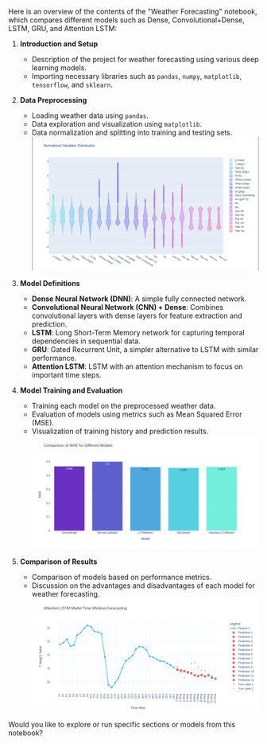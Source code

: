 Here is an overview of the contents of the "Weather Forecasting" notebook, which compares different models such as Dense, Convolutional+Dense, LSTM, GRU, and Attention LSTM:

1. **Introduction and Setup**
   - Description of the project for weather forecasting using various deep learning models.
   - Importing necessary libraries such as `pandas`, `numpy`, `matplotlib`, `tensorflow`, and `sklearn`.

2. **Data Preprocessing**
   - Loading weather data using `pandas`.
   - Data exploration and visualization using `matplotlib`.
   - Data normalization and splitting into training and testing sets.
![Weather variables](imgs/variables.png)

3. **Model Definitions**
   - **Dense Neural Network (DNN)**: A simple fully connected network.
   - **Convolutional Neural Network (CNN) + Dense**: Combines convolutional layers with dense layers for feature extraction and prediction.
   - **LSTM**: Long Short-Term Memory network for capturing temporal dependencies in sequential data.
   - **GRU**: Gated Recurrent Unit, a simpler alternative to LSTM with similar performance.
   - **Attention LSTM**: LSTM with an attention mechanism to focus on important time steps.

4. **Model Training and Evaluation**
   - Training each model on the preprocessed weather data.
   - Evaluation of models using metrics such as Mean Squared Error (MSE).
   - Visualization of training history and prediction results.
![models](/imgs/models.png)

5. **Comparison of Results**
   - Comparison of models based on performance metrics.
   - Discussion on the advantages and disadvantages of each model for weather forecasting.
![predictions](/imgs/prediction.png)


Would you like to explore or run specific sections or models from this notebook?